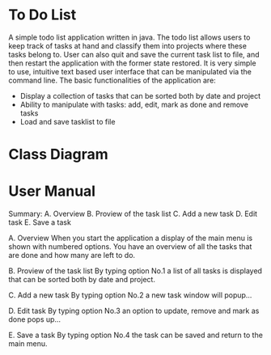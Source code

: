 # To Do List

A simple todo list application written in java. The todo list allows users to keep track of tasks at hand and classify them into projects where these tasks belong to. 
 User can also quit and save the current task list to file, and then restart the application with the former state restored.
It is very simple to use, intuitive text based user interface that can be manipulated via the command line. 
The basic functionalities of the application are:

* Display a collection of tasks that can be sorted both by date and project 
* Ability to manipulate with tasks: add, edit, mark as done and remove tasks
* Load and save tasklist to file



# Class Diagram


# User Manual

Summary:
A. Overview
B. Proview of the task list 
C. Add a new task
D. Edit task
E. Save a task

A. Overview
When you start the application a  display of the main menu is shown with numbered options. You have an overview of all the tasks that are done and how many are left to do.

B. Proview of the task list 
By typing option No.1 a list of all tasks is displayed that can be sorted both by date and project.

C. Add a new task
By typing option No.2 a new task window will popup…


D. Edit task
By typing option No.3 an option to update, remove and mark as done pops up…

E. Save a task
By typing option No.4 the task can be saved and return to the main menu.


